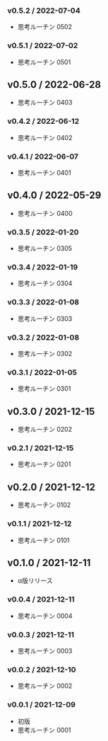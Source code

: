 ### v0.5.2 / 2022-07-04

 - 思考ルーチン 0502

### v0.5.1 / 2022-07-02

 - 思考ルーチン 0501

## v0.5.0 / 2022-06-28

 - 思考ルーチン 0403

### v0.4.2 / 2022-06-12

 - 思考ルーチン 0402

### v0.4.1 / 2022-06-07

 - 思考ルーチン 0401

## v0.4.0 / 2022-05-29

 - 思考ルーチン 0400

### v0.3.5 / 2022-01-20

 - 思考ルーチン 0305

### v0.3.4 / 2022-01-19

 - 思考ルーチン 0304

### v0.3.3 / 2022-01-08

 - 思考ルーチン 0303

### v0.3.2 / 2022-01-08

 - 思考ルーチン 0302

### v0.3.1 / 2022-01-05

 - 思考ルーチン 0301

## v0.3.0 / 2021-12-15

 - 思考ルーチン 0202

### v0.2.1 / 2021-12-15

 - 思考ルーチン 0201

## v0.2.0 / 2021-12-12

 - 思考ルーチン 0102

### v0.1.1 / 2021-12-12

 - 思考ルーチン 0101

## v0.1.0 / 2021-12-11

 - α版リリース

### v0.0.4 / 2021-12-11

 - 思考ルーチン 0004

### v0.0.3 / 2021-12-11

 - 思考ルーチン 0003

### v0.0.2 / 2021-12-10

 - 思考ルーチン 0002

### v0.0.1 / 2021-12-09

 - 初版
 - 思考ルーチン 0001
